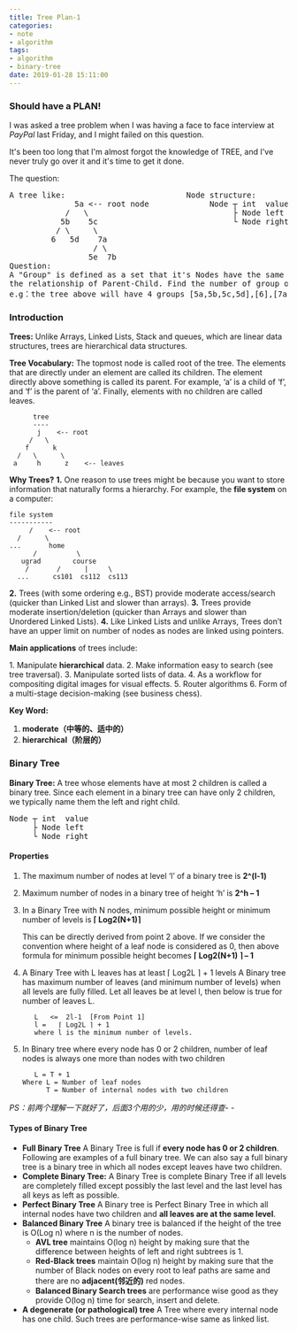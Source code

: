 ```yaml
---
title: Tree Plan-1
categories:
- note
- algorithm
tags:
- algorithm
- binary-tree
date: 2019-01-28 15:11:00
---
```




### Should have a PLAN!

I was asked a tree problem when I was having a face to face interview at *PayPal* last Friday, and I might failed on this question.

It's been too long that I'm almost forgot the knowledge of TREE, and I've never truly go over it and it's time to get it done.

The question:

<pre class="nhi">
A tree like:                          Node structure:
              5a &lt;-- root node             Node ┬ int  value
            /   \                               ├ Node left
           5b    5c                             └ Node right
          / \     \
         6   5d    7a
                  / \
                 5e  7b
Question: 
A "Group" is defined as a set that it's Nodes have the same value and within 
the relationship of Parent-Child. Find the number of group of provided tree.
e.g：the tree above will have 4 groups [5a,5b,5c,5d],[6],[7a,7b],[5e]
</pre>

### Introduction

**Trees:** Unlike Arrays, Linked Lists, Stack and queues, which are linear data structures, trees are hierarchical data structures.

**Tree Vocabulary:** The topmost node is called root of the tree. The elements that are directly under an element are called its children. The element directly above something is called its parent. For example, ‘a’ is a child of ‘f’, and ‘f’ is the parent of ‘a’. Finally, elements with no children are called leaves.

```
      tree
      ----
       j    <-- root
     /   \
    f      k  
  /   \      \
 a     h      z    <-- leaves 
```

**Why Trees?**
**1.** One reason to use trees might be because you want to store information that naturally forms a hierarchy. For example, the **file system** on a computer:

```
file system
-----------
     /    <-- root
  /      \
...       home
      /          \
   ugrad        course
    /       /      |     \
  ...      cs101  cs112  cs113  
```

**2.** Trees (with some ordering e.g., BST) provide moderate access/search (quicker than Linked List and slower than arrays).
**3.** Trees provide moderate insertion/deletion (quicker than Arrays and slower than Unordered Linked Lists).
**4.** Like Linked Lists and unlike Arrays, Trees don’t have an upper limit on number of nodes as nodes are linked using pointers.

**Main applications** of trees include:

1. Manipulate **hierarchical** data.
2. Make information easy to search (see tree traversal).
3. Manipulate sorted lists of data.
4. As a workflow for compositing digital images for visual effects.
5. Router algorithms
6. Form of a multi-stage decision-making (see business chess).

**Key Word:**

1. **moderate（中等的、适中的）**
2. **hierarchical（阶层的）**

### Binary Tree

**Binary Tree:** A tree whose elements have at most 2 children is called a binary tree. Since each element in a binary tree can have only 2 children, we typically name them the left and right child.

<pre>
Node ┬ int  value
     ├ Node left
     └ Node right
</pre>

#### Properties

1. The maximum number of nodes at level ‘l’ of a binary tree is **2^(l-1)**
2. Maximum number of nodes in a binary tree of height ‘h’ is **2^h – 1**
3. In a Binary Tree with N nodes, minimum possible height or minimum number of levels is  **⌈ Log2(N+1)⌉**

   This can be directly derived from point 2 above. If we consider the convention where height of a leaf node is considered as 0, then above formula for minimum possible height becomes   **⌈ Log2(N+1) ⌉ – 1**

4. A Binary Tree with L leaves has at least   ⌈ Log2L ⌉ + 1   levels
    A Binary tree has maximum number of leaves (and minimum number of levels) when all levels are fully filled. Let all leaves be at level l, then below is true for number of leaves L.

   ```
      L   <=  2l-1  [From Point 1]
      l =   ⌈ Log2L ⌉ + 1 
      where l is the minimum number of levels. 
   ```

5. In Binary tree where every node has 0 or 2 children, number of leaf nodes is always one more than nodes with two children

    ```
       L = T + 1
    Where L = Number of leaf nodes
          T = Number of internal nodes with two children
    ```

*PS：前两个理解一下就好了，后面3个用的少，用的时候还得查- -*

#### Types of Binary Tree

- **Full Binary Tree** A Binary Tree is full if **every node has 0 or 2 children**. Following are examples of a full binary tree. We can also say a full binary tree is a binary tree in which all nodes except leaves have two children.
- **Complete Binary Tree:** A Binary Tree is complete Binary Tree if all levels are completely filled except possibly the last level and the last level has all keys as left as possible.
- **Perfect Binary Tree** A Binary tree is Perfect Binary Tree in which all internal nodes have two children and **all leaves are at the same level**.
- **Balanced Binary Tree**
  A binary tree is balanced if the height of the tree is O(Log n) where n is the number of nodes. 
  - **AVL tree** maintains O(log n) height by making sure that the difference between heights of left and right subtrees is 1.
  - **Red-Black trees** maintain O(log n) height by making sure that the number of Black nodes on every root to leaf paths are same and there are no **adjacent(邻近的)** red nodes.
  - **Balanced Binary Search trees** are performance wise good as they provide O(log n) time for search, insert and delete.
- **A degenerate (or pathological) tree** A Tree where every internal node has one child. Such trees are performance-wise same as linked list.

